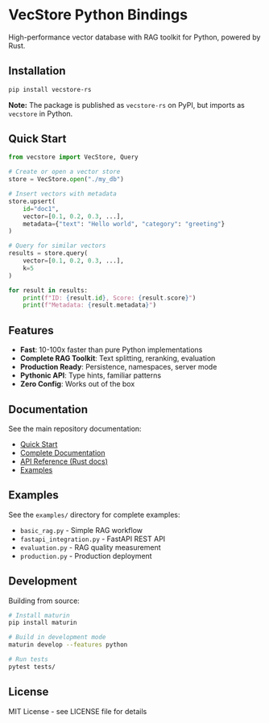 # VecStore Python Bindings

High-performance vector database with RAG toolkit for Python, powered by Rust.

## Installation

```bash
pip install vecstore-rs
```

**Note:** The package is published as `vecstore-rs` on PyPI, but imports as `vecstore` in Python.

## Quick Start

```python
from vecstore import VecStore, Query

# Create or open a vector store
store = VecStore.open("./my_db")

# Insert vectors with metadata
store.upsert(
    id="doc1",
    vector=[0.1, 0.2, 0.3, ...],
    metadata={"text": "Hello world", "category": "greeting"}
)

# Query for similar vectors
results = store.query(
    vector=[0.1, 0.2, 0.3, ...],
    k=5
)

for result in results:
    print(f"ID: {result.id}, Score: {result.score}")
    print(f"Metadata: {result.metadata}")
```

## Features

- **Fast**: 10-100x faster than pure Python implementations
- **Complete RAG Toolkit**: Text splitting, reranking, evaluation
- **Production Ready**: Persistence, namespaces, server mode
- **Pythonic API**: Type hints, familiar patterns
- **Zero Config**: Works out of the box

## Documentation

See the main repository documentation:

- [Quick Start](../QUICKSTART.md)
- [Complete Documentation](../MASTER-DOCUMENTATION.md)
- [API Reference (Rust docs)](https://docs.rs/vecstore)
- [Examples](examples/)

## Examples

See the `examples/` directory for complete examples:

- `basic_rag.py` - Simple RAG workflow
- `fastapi_integration.py` - FastAPI REST API
- `evaluation.py` - RAG quality measurement
- `production.py` - Production deployment

## Development

Building from source:

```bash
# Install maturin
pip install maturin

# Build in development mode
maturin develop --features python

# Run tests
pytest tests/
```

## License

MIT License - see LICENSE file for details
